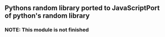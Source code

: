 ## Pythons random library ported to JavaScriptPort of python's random library

### NOTE: This module is not finished